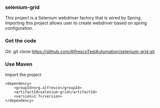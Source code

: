 ### selenium-grid
This project is a Selenium webdriver factory that is wired by Spring.
Importing this project allows user to create webdriver based on spring configuration.
### Get the code
Git:
 git clone https://github.com/AlfrescoTestAutomation/selenium-grid.git

### Use Maven
Import the project
```
<dependency>
    <groupId>org.alfresco</groupId>
    <artifactId>selenium-grid</artifactId>
    <version>1.7</version>
</dependency>
```
